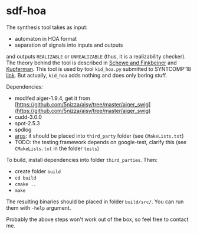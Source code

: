 # sdf-hoa

The synthesis tool takes as input:

- automaton in HOA format
- separation of signals into inputs and outputs

and outputs `REALIZABLE` or `UNREALIZABLE` (thus, it is a realizability checker).
The theory behind the tool is described in
[Schewe and Finkbeiner](https://www.react.uni-saarland.de/publications/atva07.pdf) and
[Kupferman](http://www.cse.huji.ac.il/~ornak/publications/lics06c.pdf).
This tool is used by tool `kid_hoa.py` submitted to SYNTCOMP'18 [link](https://github.com/5nizza/party-elli/tree/syntcomp18).
But actually, `kid_hoa` adds nothing and does only boring stuff.

Dependencies:

- modifed aiger-1.9.4, get it from [https://github.com/5nizza/aisy/tree/master/aiger_swig](https://github.com/5nizza/aisy/tree/master/aiger_swig)
- cudd-3.0.0
- spot-2.5.3
- spdlog
- [args](https://github.com/Taywee/args): it should be placed into `third_party` folder (see `CMakeLists.txt`)
- TODO: the testing framework depends on google-test, clarify this (see `CMakeLists.txt` in the folder `tests`)

To build, install dependencies into folder `third_parties`.
Then:

- create folder `build`
- `cd build`
- `cmake ..`
- `make`

The resulting binaries should be placed in folder `build/src/`.
You can run them with `-help` argument.

Probably the above steps won't work out of the box,
so feel free to contact me.

